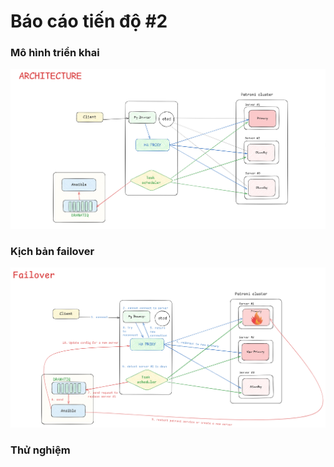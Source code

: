 # Báo cáo tiến độ #2


### Mô hình triển khai
![alt text](../images/report-2/architecture.png)

### Kịch bản failover
![alt text](../images/report-2/failover.png)

### Thử nghiệm